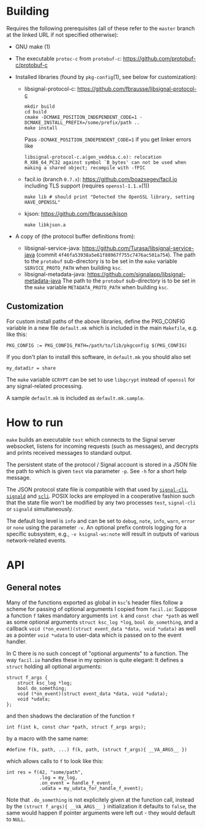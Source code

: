 Building
========
Requires the following prerequisites (all of these refer to the `master`
branch at the linked URL if not specified otherwise):

* GNU make (1)

* The executable `protoc-c` from `protobuf-c`: https://github.com/protobuf-c/protobuf-c

* Installed libraries (found by `pkg-config`(1), see below for customization):
  - libsignal-protocol-c: https://github.com/fbrausse/libsignal-protocol-c
    ```
    mkdir build
    cd build
    cmake -DCMAKE_POSITION_INDEPENDENT_CODE=1 -DCMAKE_INSTALL_PREFIX=/some/prefix/path ..
    make install
    ```
    Pass `-DCMAKE_POSITION_INDEPENDENT_CODE=1` if you get linker errors like
    ```
    libsignal-protocol-c.a(gen_veddsa.c.o): relocation R_X86_64_PC32 against symbol `B_bytes' can not be used when making a shared object; recompile with -fPIC
    ```
  - facil.io (branch `0.7.x`): https://github.com/boazsegev/facil.io
    including TLS support (requires `openssl-1.1.x`(1))
    ```
    make lib # should print "Detected the OpenSSL library, setting HAVE_OPENSSL"
    ```
  - kjson: https://github.com/fbrausse/kjson
    ```
    make libkjson.a
    ```

* A copy of (the protocol buffer definitions from):
  - libsignal-service-java: https://github.com/Turasa/libsignal-service-java
    (commit `4f46fa53938a5e61f88967f755c7476ac501a754`).
    The path to the `protobuf` sub-directory is to be set in the `make` variable
    `SERVICE_PROTO_PATH` when building `ksc`.
  - libsignal-metadata-java: https://github.com/signalapp/libsignal-metadata-java
    The path to the `protobuf` sub-directory is to be set in the `make` variable
    `METADATA_PROTO_PATH` when building `ksc`.

Customization
-------------
For custom install paths of the above libraries, define the PKG_CONFIG variable
in a new file `default.mk` which is included in the main `Makefile`, e.g. like
this:
```
PKG_CONFIG := PKG_CONFIG_PATH=/path/to/lib/pkgconfig $(PKG_CONFIG)
```

If you don't plan to install this software, in `default.mk` you should also set
```
my_datadir = share
```

The `make` variable `GCRYPT` can be set to use `libgcrypt` instead of `openssl`
for any signal-related processing.

A sample `default.mk` is included as `default.mk.sample`.


How to run
==========
`make` builds an executable `test` which connects to the Signal server
websocket, listens for incoming requests (such as messages), and decrypts and
prints received messages to standard output.

The persistent state of the protocol / Signal account is stored in a JSON file
the path to which is given `test` via parameter `-p`. See `-h` for a short help
message.

The JSON protocol state file is compatible with that used by
[`signal-cli`](https://github.com/AsamK/signal-cli/),
[`signald`](https://gitlab.com/thefinn93/signald) and
[`scli`](https://github.com/fbrausse/scli).
POSIX locks are employed in a cooperative fashion such that the state file
won't be modified by any two processes `test`, `signal-cli` or `signald`
simultaneously.

The default log level is `info` and can be set to `debug`, `note`, `info`,
`warn`, `error` or `none` using the parameter `-v`. An optional prefix
controls logging for a specific subsystem, e.g., `-v ksignal-ws:note` will
result in outputs of various network-related events.

API
===
General notes
-------------
Many of the functions exported as global in `ksc`'s header files follow a
scheme for passing of optional arguments I copied from `facil.io`:
Suppose a function `f` takes mandatory arguments `int k` and `const char *path`
as well as some optional arguments `struct ksc_log *log`, `bool do_something`,
and a callback `void (*on_event)(struct event_data *data, void *udata)` as well
as a pointer `void *udata` to user-data which is passed on to the event handler.

In C there is no such concept of "optional arguments" to a function. The way
`facil.io` handles these in my opinion is quite elegant: It defines a
`struct` holding all optional arguments:
```
struct f_args {
	struct ksc_log *log;
	bool do_something;
	void (*on_event)(struct event_data *data, void *udata);
	void *udata;
};
```
and then shadows the declaration of the function `f`
```
int f(int k, const char *path, struct f_args args);
```
by a macro with the same name:
 ```
 #define f(k, path, ...) f(k, path, (struct f_args){ __VA_ARGS__ })
 ```
which allows calls to `f` to look like this:
```
int res = f(42, "some/path",
            .log = my_log,
            .on_event = handle_f_event,
            .udata = my_udata_for_handle_f_event);
```
Note that `.do_something` is not explicitely given at the function call,
instead by the `(struct f_args){ __VA_ARGS__ }` initialization it defaults to
`false`, the same would happen if pointer arguments were left out - they would
default to `NULL`.
